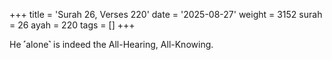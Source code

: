 +++
title = 'Surah 26, Verses 220'
date = '2025-08-27'
weight = 3152
surah = 26
ayah = 220
tags = []
+++

He ˹alone˺ is indeed the All-Hearing, All-Knowing.
